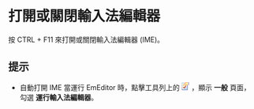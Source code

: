 # 打開或關閉輸入法編輯器

按 CTRL + F11 來打開或關閉輸入法編輯器 (IME)。

## 提示

- 自動打開 IME 當運行 EmEditor 時，點擊工具列上的
![Properties for Current Configuration](../../images/properties.png) ，顯示 **一般** 頁面，勾選 **運行輸入法編輯器**。

